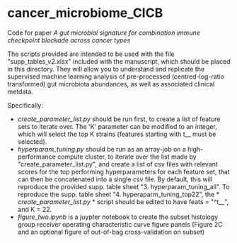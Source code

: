 # cancer_microbiome_CICB

Code for paper *A gut microbial signature for combination immune checkpoint blockade across cancer types*

The scripts provided are intended to be used with the file "supp_tables_v2.xlsx" included with the manuscript, which should be placed in this directory. They will allow you to understand and replicate the supervised machine learning analysis of pre-processed (centred-log-ratio transformed) gut microbiota abundances, as well as associated clinical metdata.

Specifically:
- *create_parameter_list.py* should be run first, to create a list of feature sets to iterate over. The 'K' parameter can be modified to an integer, which will select the top K strains (features starting with t__ must be selected).
- *hyperparam_tuning.py* should be run as an array-job on a high-performance compute cluster, to iterate over the list made by "create_parameter_list.py", and create a list of csv files with relevant scores for the top performing hyperparameters for each feature set, that can then be concatenated into a single csv file. By default, this will reproduce the provided supp. table sheet "3. hyperparam_tuning_all". 
To reproduce the supp. table sheet "4. hyperaparm_tuning_top22", the * *create_parameter_list.py* * script should be edited to have feats = "^t__", and K = 22.
- *figure_two.ipynb* is a juypter notebook to create the subset histology group receiver operating characteristic curve figure panels (Figure 2C and an optional figure of out-of-bag cross-validation on subset)

